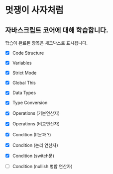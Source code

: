 


# 멋쟁이 사자처럼
## 자바스크립트 코어에 대해 학습합니다.

학습이 완료된 항목은 체크박스로 표시됩니다.

- [x] Code Structure
- [x] Variables
- [x] Strict Mode
- [x] Global This
- [x] Data Types
- [x] Type Conversion
- [x] Operations (기본연산자)
- [x] Operations (비교연산자)
- [x] Condition (If문과 ?)
- [x] Condition (논리 연산자)
- [x] Condition (switch문)
- [ ] Condition (nullish 병합 연산자)


